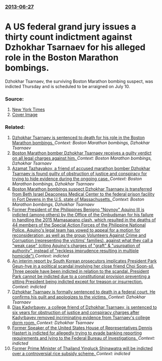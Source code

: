 ### [2013-06-27](/news/2013/06/27/index.md)

# A US federal grand jury issues a thirty count indictment against Dzhokhar Tsarnaev for his alleged role in the Boston Marathon bombings. 

Dzhokhar Tsarnaev, the surviving Boston Marathon bombing suspect, was indicted Thursday and is scheduled to be arraigned on July 10.


### Source:

1. [New York Times](http://www.nytimes.com/2013/06/28/us/boston-bombing-suspect-is-indicted-on-30-counts.html)
1. [Cover Image](https://static01.nyt.com/images/2013/06/28/us/BOMBINGS-2/BOMBINGS-2-videoLarge.jpg)

### Related:

1. [Dzhokhar Tsarnaev is sentenced to death for his role in the Boston Marathon bombings. ](/news/2015/05/15/dzhokhar-tsarnaev-is-sentenced-to-death-for-his-role-in-the-boston-marathon-bombings.md) _Context: Boston Marathon bombings, Dzhokhar Tsarnaev_
2. [Boston Marathon bomber Dzhokhar Tsarnaev receives a guilty verdict on all legal charges against him. ](/news/2015/04/8/boston-marathon-bomber-dzhokhar-tsarnaev-receives-a-guilty-verdict-on-all-legal-charges-against-him.md) _Context: Boston Marathon bombings, Dzhokhar Tsarnaev_
3. [Azamat Tazhayakov, a friend of accused marathon bomber Dzhokhar Tsarnaev is found guilty of obstruction of justice and conspiracy for trying to hide evidence during the ongoing case. ](/news/2014/07/21/azamat-tazhayakov-a-friend-of-accused-marathon-bomber-dzhokhar-tsarnaev-is-found-guilty-of-obstruction-of-justice-and-conspiracy-for-trying.md) _Context: Boston Marathon bombings, Dzhokhar Tsarnaev_
4. [Boston Marathon bombings suspect Dzhokhar Tsarnaev is transferred from Beth Israel Deaconess Medical Center to the federal prison facility in Fort Devens in the U.S. state of Massachusetts. ](/news/2013/04/26/boston-marathon-bombings-suspect-dzhokhar-tsarnaev-is-transferred-from-beth-israel-deaconess-medical-center-to-the-federal-prison-facility-i.md) _Context: Boston Marathon bombings, Dzhokhar Tsarnaev_
5. [Former President of the Philippines Benigno "Noynoy" Aquino III is indicted (among others) by the Office of the Ombudsman for his failure in handling the 2015 Mamasapano clash, which resulted in the deaths of 44 members of the Special Action Forces of the Philippine National Police. Aquino's legal team has vowed to appeal for a motion for reconsideration; as well as the group Volunteers Against Crime and Corruption (representing the victims' families), against what they call a "weak case" (citing Aquino's charges of "graft" & "usurpation of authority", instead of "reckless imprudence resulting in multiple homicide") ](/news/2017/07/14/former-president-of-the-philippines-benigno-noynoy-aquino-iii-is-indicted-among-others-by-the-office-of-the-ombudsman-for-his-failure-in.md) _Context: indicted_
6. [An interim report by South Korean prosecutors implicates President Park Geun-hye in a political scandal involving her close friend Choi Soon-sil. Three people have been indicted in relation to the scandal. President Park cannot be indicted due to a constitutional provision preventing a sitting President being indicted except for treason or insurrection. ](/news/2016/11/20/an-interim-report-by-south-korean-prosecutors-implicates-president-park-geun-hye-in-a-political-scandal-involving-her-close-friend-choi-soon.md) _Context: indicted_
7. [Dzhokhar Tsarnaev is formally sentenced to death in a federal court. He confirms his guilt and apologizes to the victims. ](/news/2015/06/24/dzhokhar-tsarnaev-is-formally-sentenced-to-death-in-a-federal-court-he-confirms-his-guilt-and-apologizes-to-the-victims.md) _Context: Dzhokhar Tsarnaev_
8. [Dias Kadyrbayev, a college friend of Dzhokhar Tsarnaev, is sentenced to six years for obstruction of justice and conspiracy charges after Kadyrbayev removed incriminating evidence from Tsarnaev's college dorm room. ](/news/2015/06/2/dias-kadyrbayev-a-college-friend-of-dzhokhar-tsarnaev-is-sentenced-to-six-years-for-obstruction-of-justice-and-conspiracy-charges-after-ka.md) _Context: Dzhokhar Tsarnaev_
9. [Former Speaker of the United States House of Representatives Dennis Hastert is indicted for allegedly trying to evade banking reporting requirements and lying to the Federal Bureau of Investigations. ](/news/2015/05/28/former-speaker-of-the-united-states-house-of-representatives-dennis-hastert-is-indicted-for-allegedly-trying-to-evade-banking-reporting-requ.md) _Context: indicted_
10. [Former Prime Minister of Thailand Yingluck Shinawatra will be indicted over a controversial rice subsidy scheme. ](/news/2015/02/19/former-prime-minister-of-thailand-yingluck-shinawatra-will-be-indicted-over-a-controversial-rice-subsidy-scheme.md) _Context: indicted_
